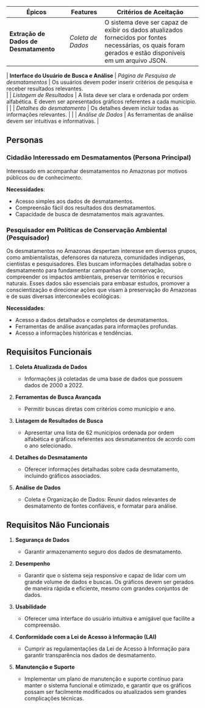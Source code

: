 | Épicos                                       | Features                                       | Critérios de Aceitação                                   |
|----------------------------------------------|------------------------------------------------|----------------------------------------------------------|
| **Extração de Dados de Desmatamento**            | *Coleta de Dados*                 | O sistema deve ser capaz de exibir os dados atualizados fornecidos por fontes necessárias, os quais foram gerados e estão disponíveis em um arquivo JSON.
|
 **Interface do Usuário de Busca e Análise**       | *Página de Pesquisa de desmatamentos*             | Os usuários devem poder inserir critérios de pesquisa e receber resultados relevantes.                              
|                                               | *Listagem de Resultados*                       | A lista deve ser clara e ordenada por ordem alfabética. E devem ser apresentados gráficos referentes a cada municipio.                                                                        |
|                                                 | *Detalhes do desmatamento*                        | Os detalhes devem incluir todas as informações relevantes.                                                                |
|                                                 | *Análise de Dados*                            | As ferramentas de análise devem ser intuitivas e informativas.                                                           |


## Personas

### Cidadão Interessado em Desmatamentos (Persona Principal)

Interessado em acompanhar desmatamentos no Amazonas por motivos públicos ou de conhecimento.

**Necessidades**:

- Acesso simples aos dados de desmatamentos.
- Compreensão fácil dos resultados dos desmatamentos.
- Capacidade de busca de desmatamentos mais agravantes.

### Pesquisador em Políticas de Conservação Ambiental (Pesquisador)

Os desmatamentos no Amazonas despertam interesse em diversos grupos, como ambientalistas, defensores da natureza, comunidades indígenas, cientistas e pesquisadores. Eles buscam informações detalhadas sobre o desmatamento para fundamentar campanhas de conservação, compreender os impactos ambientais, preservar territórios e recursos naturais. Esses dados são essenciais para embasar estudos, promover a conscientização e direcionar ações que visam à preservação do Amazonas e de suas diversas interconexões ecológicas.

**Necessidades**:

  - Acesso a dados detalhados e completos de desmatamentos.
  - Ferramentas de análise avançadas para informações profundas.
  - Acesso a informações históricas e tendências.



## Requisitos Funcionais

1. **Coleta Atualizada de Dados**
    
    - Informações já coletadas de uma base de dados que possuem dados de 2000 a 2022.

2. **Ferramentas de Busca Avançada**
    - Permitir buscas diretas com critérios como município e ano.

3. **Listagem de Resultados de Busca**
    - Apresentar uma lista de 62 municípios ordenada por ordem alfabética e gráficos referentes aos desmatamentos de acordo com o ano selecionado.

4. **Detalhes do Desmatamento**
    - Oferecer informações detalhadas sobre cada desmatamento, incluindo gráficos associados.

5. **Análise de Dados**
    - Coleta e Organização de Dados: Reunir dados relevantes de desmatamento de fontes confiáveis, e formatar para análise.   

## Requisitos Não Funcionais

1. **Segurança de Dados**
    - Garantir armazenamento seguro dos dados de desmatamento.

3. **Desempenho**
    - Garantir que o sistema seja responsivo e capaz de lidar com um grande volume de dados e buscas. Os gráficos devem ser gerados de maneira rápida e eficiente, mesmo com grandes conjuntos de dados.

4. **Usabilidade**
    - Oferecer uma interface do usuário intuitiva e amigável que facilite a compreensão.

5. **Conformidade com a Lei de Acesso à Informação (LAI)**
    - Cumprir as regulamentações da Lei de Acesso à Informação para garantir transparência nos dados de desmatamento.

6. **Manutenção e Suporte**
    - Implementar um plano de manutenção e suporte contínuo para manter o sistema funcional e otimizado, e garantir que os gráficos possam ser facilmente modificados ou atualizados sem grandes complicações técnicas.
